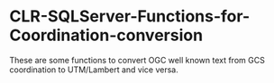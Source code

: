 # CLR-SQLServer-Functions-for-Coordination-conversion
These are some functions to convert OGC  well known text from GCS coordination to UTM/Lambert and vice versa.
